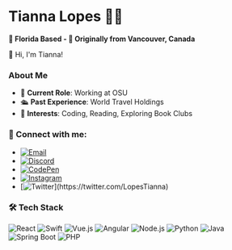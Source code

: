 # Tianna Lopes 🌴🍁

**🌴 Florida Based - 🍁 Originally from Vancouver, Canada**

👋 Hi, I'm Tianna!

### About Me
- 🏢 **Current Role**: Working at OSU
- 🛳 **Past Experience**: World Travel Holdings
- 📖 **Interests**: Coding, Reading, Exploring Book Clubs

### 🤝 Connect with me:
- [![Email](https://img.shields.io/badge/Email-D14836?style=for-the-badge&logo=gmail&logoColor=white)](mailto:tiannaalinalopes@gmail.com)
- [![Discord](https://img.shields.io/badge/Discord-7289DA?style=for-the-badge&logo=discord&logoColor=white)](alinap_78524)
- [![CodePen](https://img.shields.io/badge/CodePen-000000?style=for-the-badge&logo=codepen&logoColor=white)]([Your-CodePen-Link](https://codepen.io/tiannalopes))
- [![Instagram](https://img.shields.io/badge/Instagram-E4405F?style=for-the-badge&logo=instagram&logoColor=white)]([Your-Instagram-Link](https://www.instagram.com/tiannalopes_/))
- [![Twitter](https://img.shields.io/twitter/url/https/twitter.com/cloudposse.svg?)](https://twitter.com/LopesTianna)

### 🛠 Tech Stack
![React](https://img.shields.io/badge/React-20232A?style=for-the-badge&logo=react&logoColor=61DAFB)
 ![Swift](https://img.shields.io/badge/Swift-FA7343?style=for-the-badge&logo=swift&logoColor=white)
 ![Vue.js](https://img.shields.io/badge/Vue.js-35495E?style=for-the-badge&logo=vue.js&logoColor=4FC08D)
 ![Angular](https://img.shields.io/badge/Angular-DD0031?style=for-the-badge&logo=angular&logoColor=white)
 ![Node.js](https://img.shields.io/badge/Node.js-43853D?style=for-the-badge&logo=node-dot-js&logoColor=white)
 ![Python](https://img.shields.io/badge/Python-3776AB?style=for-the-badge&logo=python&logoColor=white)
 ![Java](https://img.shields.io/badge/Java-007396?style=for-the-badge&logo=java&logoColor=white)
 ![Spring Boot](https://img.shields.io/badge/Spring_Boot-6DB33F?style=for-the-badge&logo=spring-boot&logoColor=white)
 ![PHP](https://img.shields.io/badge/PHP-777BB4?style=for-the-badge&logo=php&logoColor=white)
